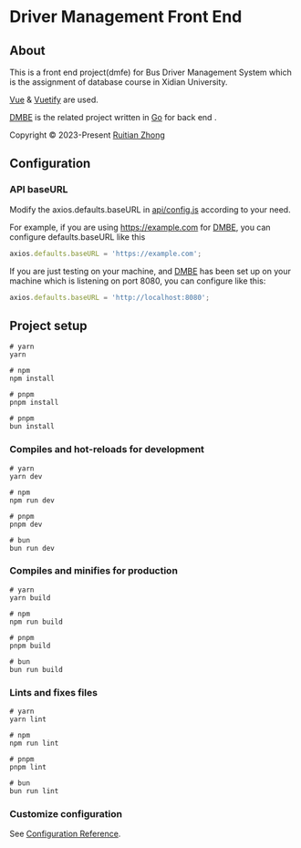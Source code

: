 # Driver Management Front End

## About 

This is a front end project(dmfe) for Bus Driver Management System which is the assignment of database course in Xidian University.

[Vue](https://vuejs.org) & [Vuetify](https://vuetifyjs.com/) are used.

[DMBE](https://github.com/ruitianzhong/dmbe) is the related project written in [Go](https://go.dev/) for back end .

Copyright © 2023-Present [Ruitian Zhong](https://zrt.ink)


## Configuration

### API baseURL

Modify the axios.defaults.baseURL in [api/config.js](./src/api/config.js) according to your need.

For example, if you are using https://example.com for [DMBE](https://github.com/ruitianzhong/dmbe),
you can configure defaults.baseURL like this

```javascript
axios.defaults.baseURL = 'https://example.com';
```

If you are just testing on your machine, and [DMBE](https://github.com/ruitianzhong/dmbe) has been set up on your machine which is listening on port 8080, you can configure like this:

```javascript
axios.defaults.baseURL = 'http://localhost:8080';
```
## Project setup

```)
# yarn
yarn

# npm
npm install

# pnpm
pnpm install

# pnpm
bun install
```

### Compiles and hot-reloads for development

```
# yarn
yarn dev

# npm
npm run dev

# pnpm
pnpm dev

# bun
bun run dev
```

### Compiles and minifies for production

```
# yarn
yarn build

# npm
npm run build

# pnpm
pnpm build

# bun
bun run build
```

### Lints and fixes files

```
# yarn
yarn lint

# npm
npm run lint

# pnpm
pnpm lint

# bun
bun run lint
```

### Customize configuration

See [Configuration Reference](https://vitejs.dev/config/).
